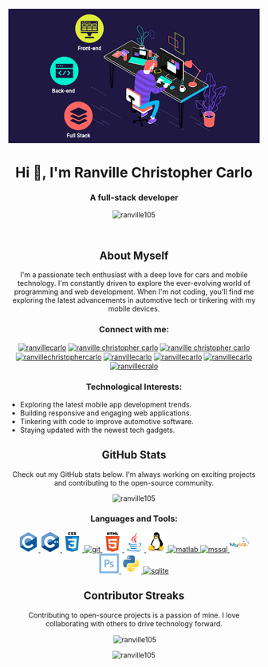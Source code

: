 <!-- Center-align your name and introduction -->
<p align="center"><img src="dev1.gif"></p>
<h1 align="center">Hi 👋, I'm Ranville Christopher Carlo</h1>
<h3 align="center">A full-stack developer</h3>

<!-- Center-align the profile views badge -->
<p align="center">
  <img src="https://komarev.com/ghpvc/?username=ranville105&label=Profile%20views&color=0e75b6&style=flat" alt="ranville105" />
</p>

<!-- Center-align the GitHub trophies -->
<!-- Add some space -->
<br>

<!-- Center-align the content below -->
<div align="center">
  <!-- About Myself Section -->
  <h2>About Myself</h2>
  <p>I'm a passionate tech enthusiast with a deep love for cars and mobile technology. I'm constantly driven to explore the ever-evolving world of programming and web development. When I'm not coding, you'll find me exploring the latest advancements in automotive tech or tinkering with my mobile devices.</p>
</div>

<!-- Center-align the social media links -->
<h3 align="center">Connect with me:</h3>
<div align="center">
  <!-- Add your social media links here -->
  <a href="https://twitter.com/ranvillecarlo" target="blank"><img align="center" src="https://raw.githubusercontent.com/rahuldkjain/github-profile-readme-generator/master/src/images/icons/Social/twitter.svg" alt="ranvillecarlo" height="30" width="40" /></a>
<a href="https://linkedin.com/in/ranville christopher carlo" target="blank"><img align="center" src="https://raw.githubusercontent.com/rahuldkjain/github-profile-readme-generator/master/src/images/icons/Social/linked-in-alt.svg" alt="ranville christopher carlo" height="30" width="40" /></a>
<a href="https://fb.com/ranville christopher carlo" target="blank"><img align="center" src="https://raw.githubusercontent.com/rahuldkjain/github-profile-readme-generator/master/src/images/icons/Social/facebook.svg" alt="ranville christopher carlo" height="30" width="40" /></a>
<a href="https://instagram.com/ranvillechristophercarlo" target="blank"><img align="center" src="https://raw.githubusercontent.com/rahuldkjain/github-profile-readme-generator/master/src/images/icons/Social/instagram.svg" alt="ranvillechristophercarlo" height="30" width="40" /></a>
<a href="https://www.youtube.com/c/ranvillecarlo" target="blank"><img align="center" src="https://raw.githubusercontent.com/rahuldkjain/github-profile-readme-generator/master/src/images/icons/Social/youtube.svg" alt="ranvillecarlo" height="30" width="40" /></a>
<a href="https://www.hackerrank.com/ranvillecarlo" target="blank"><img align="center" src="https://raw.githubusercontent.com/rahuldkjain/github-profile-readme-generator/master/src/images/icons/Social/hackerrank.svg" alt="ranvillecarlo" height="30" width="40" /></a>
<a href="https://www.leetcode.com/ranvillecarlo" target="blank"><img align="center" src="https://raw.githubusercontent.com/rahuldkjain/github-profile-readme-generator/master/src/images/icons/Social/leet-code.svg" alt="ranvillecarlo" height="30" width="40" /></a>
<a href="https://discord.gg/ranvillecralo" target="blank"><img align="center" src="https://raw.githubusercontent.com/rahuldkjain/github-profile-readme-generator/master/src/images/icons/Social/discord.svg" alt="ranvillecralo" height="30" width="40" /></a>
</div>

<!-- Center-align the languages and tools section -->
<h3 align="center">Technological Interests:</h3>
<div align="left">
  <!-- List your favorite programming languages and tools -->
  <ul>
    <li>Exploring the latest mobile app development trends.</li>
    <li>Building responsive and engaging web applications.</li>
    <li>Tinkering with code to improve automotive software.</li>
    <li>Staying updated with the newest tech gadgets.</li>
  </ul>
</div>

<!-- Center-align GitHub stats -->
<div align="center">
  <h2>GitHub Stats</h2>
  <p>Check out my GitHub stats below. I'm always working on exciting projects and contributing to the open-source community.</p>
  <img src="https://github-readme-stats.vercel.app/api?username=ranville105&show_icons=true&locale=en" alt="ranville105" />
</div>

<h3 align="center">Languages and Tools:</h3>
<p align="center"> <a href="https://www.cprogramming.com/" target="_blank" rel="noreferrer"> <img src="https://raw.githubusercontent.com/devicons/devicon/master/icons/c/c-original.svg" alt="c" width="40" height="40"/> </a> <a href="https://www.w3schools.com/cpp/" target="_blank" rel="noreferrer"> <img src="https://raw.githubusercontent.com/devicons/devicon/master/icons/cplusplus/cplusplus-original.svg" alt="cplusplus" width="40" height="40"/> </a> <a href="https://www.w3schools.com/css/" target="_blank" rel="noreferrer"> <img src="https://raw.githubusercontent.com/devicons/devicon/master/icons/css3/css3-original-wordmark.svg" alt="css3" width="40" height="40"/> </a> <a href="https://git-scm.com/" target="_blank" rel="noreferrer"> <img src="https://www.vectorlogo.zone/logos/git-scm/git-scm-icon.svg" alt="git" width="40" height="40"/> </a> <a href="https://www.w3.org/html/" target="_blank" rel="noreferrer"> <img src="https://raw.githubusercontent.com/devicons/devicon/master/icons/html5/html5-original-wordmark.svg" alt="html5" width="40" height="40"/> </a> <a href="https://www.java.com" target="_blank" rel="noreferrer"> <img src="https://raw.githubusercontent.com/devicons/devicon/master/icons/java/java-original.svg" alt="java" width="40" height="40"/> </a> <a href="https://www.linux.org/" target="_blank" rel="noreferrer"> <img src="https://raw.githubusercontent.com/devicons/devicon/master/icons/linux/linux-original.svg" alt="linux" width="40" height="40"/> </a> <a href="https://www.mathworks.com/" target="_blank" rel="noreferrer"> <img src="https://upload.wikimedia.org/wikipedia/commons/2/21/Matlab_Logo.png" alt="matlab" width="40" height="40"/> </a> <a href="https://www.microsoft.com/en-us/sql-server" target="_blank" rel="noreferrer"> <img src="https://www.svgrepo.com/show/303229/microsoft-sql-server-logo.svg" alt="mssql" width="40" height="40"/> </a> <a href="https://www.mysql.com/" target="_blank" rel="noreferrer"> <img src="https://raw.githubusercontent.com/devicons/devicon/master/icons/mysql/mysql-original-wordmark.svg" alt="mysql" width="40" height="40"/> </a> <a href="https://www.photoshop.com/en" target="_blank" rel="noreferrer"> <img src="https://raw.githubusercontent.com/devicons/devicon/master/icons/photoshop/photoshop-line.svg" alt="photoshop" width="40" height="40"/> </a> <a href="https://www.python.org" target="_blank" rel="noreferrer"> <img src="https://raw.githubusercontent.com/devicons/devicon/master/icons/python/python-original.svg" alt="python" width="40" height="40"/> </a> <a href="https://www.sqlite.org/" target="_blank" rel="noreferrer"> <img src="https://www.vectorlogo.zone/logos/sqlite/sqlite-icon.svg" alt="sqlite" width="40" height="40"/> </a> </p>

<!-- Center-align GitHub contribution streak -->
<div align="center">
  <h2>Contributor Streaks</h2>
  <p>Contributing to open-source projects is a passion of mine. I love collaborating with others to drive technology forward.</p>
  <p>&nbsp;<img align="center" src="https://github-readme-stats.vercel.app/api?username=ranville105&show_icons=true&locale=en" alt="ranville105" /></p>
  <img src="https://github-readme-streak-stats.herokuapp.com/?user=ranville105&" alt="ranville105" />
</div>
